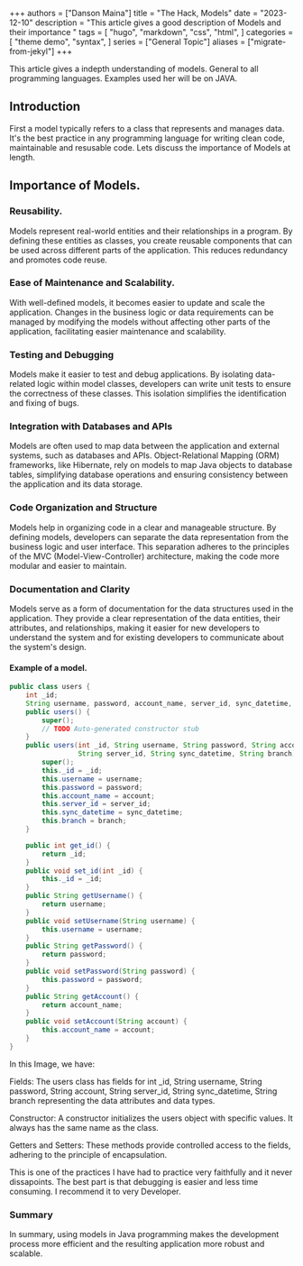 +++
authors = ["Danson Maina"]
title = "The Hack, Models"
date = "2023-12-10"
description = "This article gives a good description of Models and their importance "
tags = [
    "hugo",
    "markdown",
    "css",
    "html",
]
categories = [
    "theme demo",
    "syntax",
]
series = ["General Topic"]
aliases = ["migrate-from-jekyl"]
+++

This article gives a indepth understanding of models. General to all programming languages.
Examples used her will be on JAVA.
<!--more-->


## Introduction
First a model typically refers to a class that represents and manages data. It's the best practice in any programming language for writing clean code, maintainable and resusable code.
Lets discuss the importance of Models at length.

## Importance of Models.
### Reusability.
Models represent real-world entities and their relationships in a program. By defining these entities as classes, you create reusable components that can be used across different parts of the application. This reduces redundancy and promotes code reuse.
### Ease of Maintenance and Scalability.
With well-defined models, it becomes easier to update and scale the application. Changes in the business logic or data requirements can be managed by modifying the models without affecting other parts of the application, facilitating easier maintenance and scalability.
### Testing and Debugging
Models make it easier to test and debug applications. By isolating data-related logic within model classes, developers can write unit tests to ensure the correctness of these classes. This isolation simplifies the identification and fixing of bugs.
### Integration with Databases and APIs
Models are often used to map data between the application and external systems, such as databases and APIs. Object-Relational Mapping (ORM) frameworks, like Hibernate, rely on models to map Java objects to database tables, simplifying database operations and ensuring consistency between the application and its data storage.

### Code Organization and Structure
Models help in organizing code in a clear and manageable structure. By defining models, developers can separate the data representation from the business logic and user interface. This separation adheres to the principles of the MVC (Model-View-Controller) architecture, making the code more modular and easier to maintain.

### Documentation and Clarity
Models serve as a form of documentation for the data structures used in the application. They provide a clear representation of the data entities, their attributes, and relationships, making it easier for new developers to understand the system and for existing developers to communicate about the system's design.

#### Example of a model.

```java
public class users {
	int _id;
	String username, password, account_name, server_id, sync_datetime, branch;
	public users() {
		super();
		// TODO Auto-generated constructor stub
	}
	public users(int _id, String username, String password, String account,
                 String server_id, String sync_datetime, String branch) {
		super();
		this._id = _id;
		this.username = username;
		this.password = password;
		this.account_name = account;
		this.server_id = server_id;
		this.sync_datetime = sync_datetime;
		this.branch = branch;
	}

	public int get_id() {
		return _id;
	}
	public void set_id(int _id) {
		this._id = _id;
	}
	public String getUsername() {
		return username;
	}
	public void setUsername(String username) {
		this.username = username;
	}
	public String getPassword() {
		return password;
	}
	public void setPassword(String password) {
		this.password = password;
	}
	public String getAccount() {
		return account_name;
	}
	public void setAccount(String account) {
		this.account_name = account;
	}
}
```
In this Image, we have: 

Fields: The users class has fields for int _id, String username, String password, String account, String server_id, String sync_datetime, String branch representing the data attributes and data types.

Constructor: A constructor initializes the users object with specific values. It always has the same name as the class.

Getters and Setters: These methods provide controlled access to the fields, adhering to the principle of encapsulation.


This is one of the practices I have had to practice very faithfully and it never dissapoints. The best part is that debugging is easier and less time consuming.
I recommend it to very Developer.

### Summary
In summary, using models in Java programming makes the development process more efficient and the resulting application more robust and scalable.
